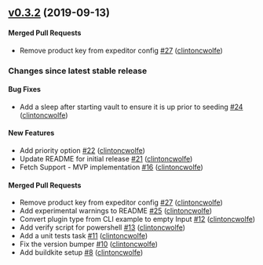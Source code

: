 <!-- latest_release 0.3.2 -->
## [v0.3.2](https://github.com/inspec/inspec-vault/tree/v0.3.2) (2019-09-13)

#### Merged Pull Requests
- Remove product key from expeditor config [#27](https://github.com/inspec/inspec-vault/pull/27) ([clintoncwolfe](https://github.com/clintoncwolfe))
<!-- latest_release -->

<!-- release_rollup since=0.0.1 -->
### Changes since latest stable release

#### Bug Fixes
- Add a sleep after starting vault to ensure it is up prior to seeding [#24](https://github.com/inspec/inspec-vault/pull/24) ([clintoncwolfe](https://github.com/clintoncwolfe)) <!-- 0.2.1 -->

#### New Features
- Add priority option [#22](https://github.com/inspec/inspec-vault/pull/22) ([clintoncwolfe](https://github.com/clintoncwolfe)) <!-- 0.3.0 -->
- Update README for initial release [#21](https://github.com/inspec/inspec-vault/pull/21) ([clintoncwolfe](https://github.com/clintoncwolfe)) <!-- 0.2.2 -->
- Fetch Support - MVP implementation [#16](https://github.com/inspec/inspec-vault/pull/16) ([clintoncwolfe](https://github.com/clintoncwolfe)) <!-- 0.2.0 -->

#### Merged Pull Requests
- Remove product key from expeditor config [#27](https://github.com/inspec/inspec-vault/pull/27) ([clintoncwolfe](https://github.com/clintoncwolfe)) <!-- 0.3.2 -->
- Add experimental warnings to README [#25](https://github.com/inspec/inspec-vault/pull/25) ([clintoncwolfe](https://github.com/clintoncwolfe)) <!-- 0.3.1 -->
- Convert plugin type from CLI example to empty Input [#12](https://github.com/inspec/inspec-vault/pull/12) ([clintoncwolfe](https://github.com/clintoncwolfe)) <!-- 0.1.4 -->
- Add verify script for powershell [#13](https://github.com/inspec/inspec-vault/pull/13) ([clintoncwolfe](https://github.com/clintoncwolfe)) <!-- 0.1.3 -->
- Add a unit tests task [#11](https://github.com/inspec/inspec-vault/pull/11) ([clintoncwolfe](https://github.com/clintoncwolfe)) <!-- 0.1.2 -->
- Fix the version bumper [#10](https://github.com/inspec/inspec-vault/pull/10) ([clintoncwolfe](https://github.com/clintoncwolfe)) <!-- 0.1.1 -->
- Add buildkite setup [#8](https://github.com/inspec/inspec-vault/pull/8) ([clintoncwolfe](https://github.com/clintoncwolfe)) <!-- 0.1.0 -->
<!-- release_rollup -->

<!-- latest_stable_release -->
<!-- latest_stable_release -->